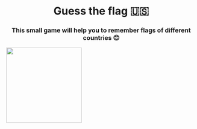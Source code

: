 <h1 align="center">Guess the flag 🇺🇸</h1>
<h3 align="center">This small game will help you to remember flags of different countries 😊</h3>

<img align="left" width="200" src="https://i.ibb.co/wckB95G/Screenshot-2023-02-12-at-3-09-13-PM.png">
